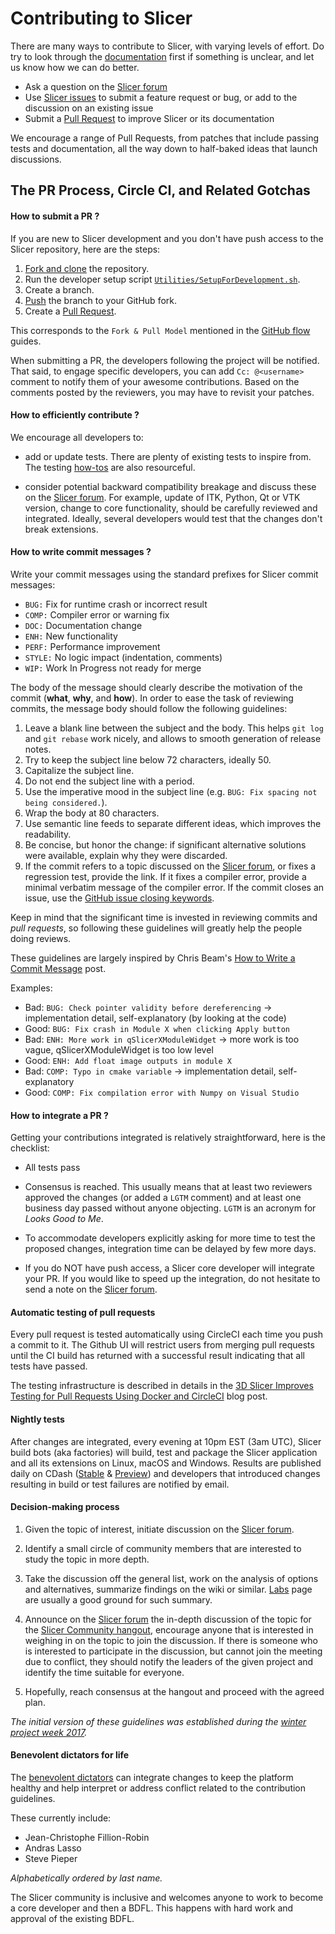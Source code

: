 Contributing to Slicer
======================

There are many ways to contribute to Slicer, with varying levels of effort.  Do try to
look through the [documentation](https://www.slicer.org/wiki/Documentation/Nightly/Developers) first if something is unclear, and let us know how we can
do better.

  * Ask a question on the [Slicer forum][slicer-forum]
  * Use [Slicer issues][slicer-issues] to submit a feature request or bug, or add to the discussion on an existing issue
  * Submit a [Pull Request](https://github.com/Slicer/Slicer/pulls) to improve Slicer or its documentation

We encourage a range of Pull Requests, from patches that include passing tests and
documentation, all the way down to half-baked ideas that launch discussions.

The PR Process, Circle CI, and Related Gotchas
----------------------------------------------

#### How to submit a PR ?

If you are new to Slicer development and you don't have push access to the Slicer
repository, here are the steps:

1. [Fork and clone](https://help.github.com/articles/fork-a-repo/) the repository.
2. Run the developer setup script [`Utilities/SetupForDevelopment.sh`](https://github.com/Slicer/Slicer/blob/master/Utilities/SetupForDevelopment.sh).
3. Create a branch.
4. [Push](https://help.github.com/articles/pushing-to-a-remote/) the branch to your GitHub fork.
5. Create a [Pull Request](https://github.com/Slicer/Slicer/pulls).

This corresponds to the `Fork & Pull Model` mentioned in the [GitHub flow](https://guides.github.com/introduction/flow/index.html)
guides.

When submitting a PR, the developers following the project will be notified. That
said, to engage specific developers, you can add `Cc: @<username>` comment to notify
them of your awesome contributions.
Based on the comments posted by the reviewers, you may have to revisit your patches.


#### How to efficiently contribute ?

We encourage all developers to:

* add or update tests. There are plenty of existing tests to inspire from. The
  testing [how-tos](https://www.slicer.org/wiki/Documentation/Nightly/Developers/Tutorials/Testing) are
  also resourceful.

* consider potential backward compatibility breakage and discuss these on the
  [Slicer forum][slicer-forum]. For example, update of ITK, Python, Qt or VTK version, change to
  core functionality, should be carefully reviewed and integrated. Ideally, several
  developers would test that the changes don't break extensions.

#### How to write commit messages ?

Write your commit messages using the standard prefixes for Slicer commit
messages:

  * `BUG:` Fix for runtime crash or incorrect result
  * `COMP:` Compiler error or warning fix
  * `DOC:` Documentation change
  * `ENH:` New functionality
  * `PERF:` Performance improvement
  * `STYLE:` No logic impact (indentation, comments)
  * `WIP:` Work In Progress not ready for merge

The body of the message should clearly describe the motivation of the commit
(**what**, **why**, and **how**). In order to ease the task of reviewing
commits, the message body should follow the following guidelines:

  1. Leave a blank line between the subject and the body.
  This helps `git log` and `git rebase` work nicely, and allows to smooth
  generation of release notes.
  2. Try to keep the subject line below 72 characters, ideally 50.
  3. Capitalize the subject line.
  4. Do not end the subject line with a period.
  5. Use the imperative mood in the subject line (e.g. `BUG: Fix spacing
  not being considered.`).
  6. Wrap the body at 80 characters.
  7. Use semantic line feeds to separate different ideas, which improves the
  readability.
  8. Be concise, but honor the change: if significant alternative solutions
  were available, explain why they were discarded.
  9. If the commit refers to a topic discussed on the [Slicer forum][slicer-forum], or fixes
  a regression test, provide the link. If it fixes a compiler error, provide a
  minimal verbatim message of the compiler error. If the commit closes an
  issue, use the [GitHub issue closing
  keywords](https://help.github.com/en/articles/closing-issues-using-keywords).

Keep in mind that the significant time is invested in reviewing commits and
*pull requests*, so following these guidelines will greatly help the people
doing reviews.

These guidelines are largely inspired by Chris Beam's
[How to Write a Commit Message](https://chris.beams.io/posts/git-commit/)
post.

Examples:
  - Bad: `BUG: Check pointer validity before dereferencing` -> implementation detail, self-explanatory (by looking at the code)
  - Good: `BUG: Fix crash in Module X when clicking Apply button`
  - Bad: `ENH: More work in qSlicerXModuleWidget` -> more work is too vague, qSlicerXModuleWidget is too low level
  - Good: `ENH: Add float image outputs in module X`
  - Bad: `COMP: Typo in cmake variable` -> implementation detail, self-explanatory
  - Good: `COMP: Fix compilation error with Numpy on Visual Studio`


#### How to integrate a PR ?

Getting your contributions integrated is relatively straightforward, here
is the checklist:

* All tests pass
* Consensus is reached. This usually means that at least two reviewers approved
  the changes (or added a `LGTM` comment) and at least one business day passed
  without anyone objecting. `LGTM` is an acronym for _Looks Good to Me_.
* To accommodate developers explicitly asking for more time to test the
  proposed changes, integration time can be delayed by few more days.

* If you do NOT have push access, a Slicer core developer will integrate your PR. If
  you would like to speed up the integration, do not hesitate to send a note on
  the [Slicer forum][slicer-forum].


#### Automatic testing of pull requests

Every pull request is tested automatically using CircleCI each time you push a
commit to it. The Github UI will restrict users from merging pull requests until
the CI build has returned with a successful result indicating that all tests have
passed.

The testing infrastructure is described in details in the
[3D Slicer Improves Testing for Pull Requests Using Docker and CircleCI](https://blog.kitware.com/3d-slicer-improves-testing-for-pull-requests-using-docker-and-circleci/)
blog post.


#### Nightly tests

After changes are integrated, every evening at 10pm EST (3am UTC), Slicer build bots (aka factories)
will build, test and package the Slicer application and all its extensions on Linux, macOS
and Windows. Results are published daily on CDash ([Stable](http://slicer.cdash.org/index.php?project=Slicer4) & [Preview](http://slicer.cdash.org/index.php?project=SlicerPreview))
and developers that introduced changes resulting in build or test failures are notified by
email.


#### Decision-making process

1. Given the topic of interest, initiate discussion on the [Slicer forum][slicer-forum].

2. Identify a small circle of community members that are interested to study the
   topic in more depth.

3. Take the discussion off the general list, work on the analysis of options and
   alternatives, summarize findings on the wiki or similar. [Labs](https://www.slicer.org/wiki/Documentation/Labs)
   page are usually a good ground for such summary.

4. Announce on the [Slicer forum][slicer-forum] the in-depth discussion of the topic for the
   [Slicer Community hangout](https://www.slicer.org/wiki/Documentation/Nightly/Developers/Meetings),
   encourage anyone that is interested in weighing in on the topic to join the
   discussion. If there is someone who is interested to participate in the discussion,
   but cannot join the meeting due to conflict, they should notify the leaders of
   the given project and identify the time suitable for everyone.

5. Hopefully, reach consensus at the hangout and proceed with the agreed plan.


*The initial version of these guidelines was established during the [winter
 project week 2017](http://www.na-mic.org/Wiki/index.php/2017_Winter_Project_Week/UpdatingCommunityForums).*

#### Benevolent dictators for life

The [benevolent dictators](https://en.wikipedia.org/wiki/Benevolent_dictator_for_life) can
integrate changes to keep the platform healthy and help interpret
or address conflict related to the contribution guidelines.


These currently include:

* Jean-Christophe Fillion-Robin
* Andras Lasso
* Steve Pieper

*Alphabetically ordered by last name.*

The Slicer community is inclusive and welcomes anyone to work to become a core
developer and then a BDFL. This happens with hard work and approval of the existing
BDFL.

[slicer-forum]: https://discourse.slicer.org
[slicer-issues]: https://issues.slicer.org